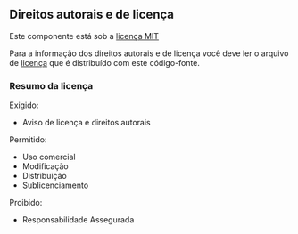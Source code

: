 ## Direitos autorais e de licença

Este componente está sob a [licença MIT](https://github.com/{project.name}/blob/master/LICENSE)

Para a informação dos direitos autorais e de licença você deve ler o arquivo
de [licença](https://github.com/{project.name}/blob/master/LICENSE) que é distribuído com este código-fonte.

### Resumo da licença

Exigido:

- Aviso de licença e direitos autorais

Permitido:

- Uso comercial
- Modificação
- Distribuição
- Sublicenciamento

Proibido:

- Responsabilidade Assegurada
